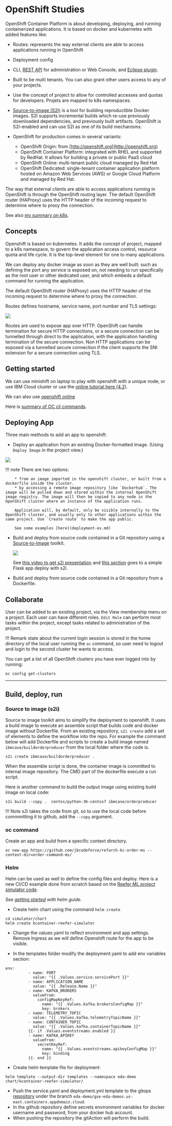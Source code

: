 # OpenShift Studies

OpenShift Container Platform is about developing, deploying, and running containerized applications. It is based on docker and kubernetes with added features like:

* Routes: represents the way external clients are able to access applications running in OpenShift
* Deployment config 
* CLI, [REST API](https://docs.openshift.org/latest/rest_api/index.html) for administration or Web Console, and [Eclipse plugin](https://tools.jboss.org/features/openshift.html).
* Built to be multi tenants. You can also grant other users access to any of your projects. 
* Use the concept of project to allow for controlled accesses and quotas for developers. Projets are mapped to k8s namespaces.
* [Source-to-image (S2I)](https://docs.openshift.org/latest/creating_images/s2i.html) is a tool for building reproductible Docker images. S2I supports incremental builds which re-use previously downloaded dependencies, and previously built artifacts. OpenShift is S2I-enabled and can use S2I as one of its build mechanisms.

* OpenShift for production comes in several variants:
    * OpenShift Origin: from [http://openshift.org](http://openshift.org)
    * OpenShift Container Platform: integrated with RHEL and supported by RedHat. It allows for building a private or public PaaS cloud 
    * OpenShift Online: multi-tenant public cloud managed by Red Hat
    * OpenShift Dedicated: single-tenant container application platform hosted on Amazon Web Services (AWS) or Google Cloud Platform and managed by Red Hat.

The way that external clients are able to access applications running in OpenShift is through the OpenShift routing layer. The default OpenShift router (HAProxy) uses the HTTP header of the incoming request to determine where to proxy the connection. 

See also [my summary on k8s](k8s/k8s-0.md).

## Concepts

Openshift is based on kubernetes. It adds the concept of project, mapped to a k8s namespace, to govern the application access control, resource quota and life cycle. It is the top-level element for one to many applications.

We can deploy any docker image  as soon as they are well built: such as defining the port any service is exposed on, not needing to run specifically as the root user or other dedicated user, and which embeds a default command for running the application.

The default OpenShift router (HAProxy) uses the HTTP header of the incoming request to determine where to proxy the connection. 

Routes defines hostname, service name, port number and TLS settings:

![](images/route.png)

Routes are used to expose app over HTTP. OpenShift can handle termination for secure HTTP connections, or a secure connection can be tunnelled through direct to the application, with the application handling termination of the secure connection. Non HTTP applications can be exposed via a tunnelled secure connection if the client supports the SNI extension for a secure connection using TLS.

## Getting started

We can use minishift on laptop to play with openshift with a unique node, or use IBM Cloud cluster or use the [online tutorial here (4.2)](https://learn.openshift.com/playgrounds/openshift42/).

We can also use [openshift online](https://docs.openshift.com/online/getting_started/basic_walkthrough.html) 

Here is [summary of OC cli commands](oc-cli.md).

## Deploying App

Three main methods to add an app to openshift:

* Deploy an application from an existing Docker-formatted image. (Using `Deploy Image` in the project view.)

![](images/deploy-image.png)

!!! note
        There are two options: 

        * from an image imported in the openshift cluster, or built from a dockerfile inside the cluster. 
        * by accessing a remote image repository like `Dockerhub`. The image will be pulled down and stored within the internal OpenShift image registry. The image will then be copied to any node in the OpenShift cluster where an instance of the application runs.

        Application will, by default, only be visible internally to the OpenShift cluster, and usually only to other applications within the same project. Use `Create route` to make the app public. 

        See some examples [here](deployment-ex.md)


* Build and deploy from source code contained in a Git repository using a [Source-to-Image](https://github.com/openshift/source-to-image) toolkit. 

    ![](images/s2i-workflow.png)

    See [this video to get s2i presentation](https://www.youtube.com/watch?v=flI6zx9wH6M) and [this section](#s2i) goes to a simple Flask app deploy with s2i. 

* Build and deploy from source code contained in a Git repository from a Dockerfile.

## Collaborate

User can be added to an existing project, via the View membership menu on a project. Each user can have different roles. `Edit Role` can perform most tasks within the project, except tasks related to administration of the project.

!!! Remark
    state about the current login session is stored in the home directory of the local user running the `oc` command, so user need to logout and login to the second cluster he wants to access. 

You can get a list of all OpenShift clusters you have ever logged into by running:

```
oc config get-clusters
```

---

## Build, deploy, run

### Source to image (s2i)

Source to image toolkit aims to simplify the deployment to openshift. It uses a build image to execute an assemble script that builds code and docker image without Dockerfile.  From an existing repository, `s2i create` add a set of elements to define the workflow into the repo. For example the command below will add Dockerfile and scripts to create a build image named `ibmcase/buildorderproducer` from the local folder where the code is.

```
s2i create ibmcase/buildorderproducer .
```

When the assemble script is done, the container image is committed to internal image repository. The CMD part of the dockerfile execute a run script.

Here is another command to build the output image using existing build image on local code:

```
s2i build --copy .  centos/python-36-centos7 ibmcase/orderproducer
```

!!! Note
    s2i takes the code from git, so to use the local code before commmitting it to github, add the `--copy` argument.

### oc command

Create an app and build from a specific context directory.

```
oc new-app https://github.com/jbcodeforce/refarch-kc-order-ms --context-dir=order-command-ms/
```




### Helm 

Helm can be used as well to define the config files and deploy. Here is a new CI/CD example done from scratch based on the [Reefer ML project simulator code](https://ibm-cloud-architecture.github.io/refarch-reefer-ml).

*See [getting started](https://docs.bitnami.com/kubernetes/how-to/create-your-first-helm-chart/) with helm guide.*

* Create helm chart using the command `helm create`

```
cd simulator/chart
helm create kcontainer-reefer-simulator
```

* Change the values.yaml to reflect environment and app settings. Remove Ingress as we will define Openshift route for the app to be visible.

* In the templates folder modify the deployment.yaml to add env variables section:

```
env:
          - name: PORT
            value: "{{ .Values.service.servicePort }}"
          - name: APPLICATION_NAME
            value: "{{ .Release.Name }}"
          - name: KAFKA_BROKERS
            valueFrom:
              configMapKeyRef:
                name: "{{ .Values.kafka.brokersConfigMap }}"
                key: brokers
          - name: TELEMETRY_TOPIC
            value: "{{ .Values.kafka.telemetryTopicName }}"
          - name: CONTAINER_TOPIC
            value: "{{ .Values.kafka.containerTopicName }}"
          {{- if .Values.eventstreams.enabled }}
          - name: KAFKA_APIKEY
            valueFrom:
              secretKeyRef:
                name: "{{ .Values.eventstreams.apikeyConfigMap }}"
                key: binding
          {{- end }}
```

* Create helm template file for deployment:

```
helm template --output-dir templates --namespace eda-demo chart/kcontainer-reefer-simulator/
```

* Push the service.yaml and deployment.yml template to the gitops [repository](https://github.com/ibm-cloud-architecture/refarch-kc-gitops) under the branch `eda-demo/gse-eda-demos.us-east.containers.appdomain.cloud`.
* In the github repository define secrets environment variables for docker username and password, from your docker hub account.
* When pushing the repository the gitAction will perform the build.


